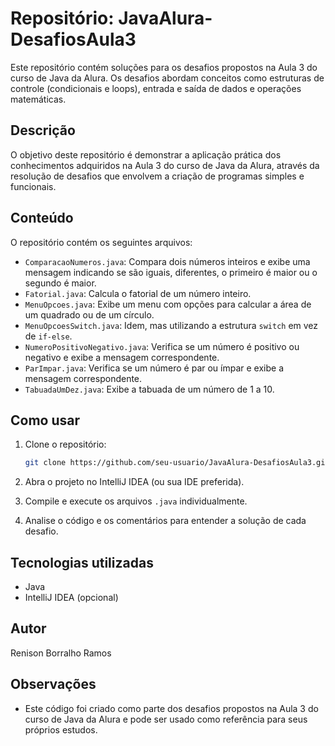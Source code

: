 # Repositório: JavaAlura-DesafiosAula3

Este repositório contém soluções para os desafios propostos na Aula 3 do curso de Java da Alura. Os desafios abordam conceitos como estruturas de controle (condicionais e loops), entrada e saída de dados e operações matemáticas.

## Descrição

O objetivo deste repositório é demonstrar a aplicação prática dos conhecimentos adquiridos na Aula 3 do curso de Java da Alura, através da resolução de desafios que envolvem a criação de programas simples e funcionais.

## Conteúdo

O repositório contém os seguintes arquivos:

*   `ComparacaoNumeros.java`: Compara dois números inteiros e exibe uma mensagem indicando se são iguais, diferentes, o primeiro é maior ou o segundo é maior.
*   `Fatorial.java`: Calcula o fatorial de um número inteiro.
*   `MenuOpcoes.java`: Exibe um menu com opções para calcular a área de um quadrado ou de um círculo.
*   `MenuOpcoesSwitch.java`: Idem, mas utilizando a estrutura `switch` em vez de `if-else`.
*   `NumeroPositivoNegativo.java`: Verifica se um número é positivo ou negativo e exibe a mensagem correspondente.
*   `ParImpar.java`: Verifica se um número é par ou ímpar e exibe a mensagem correspondente.
*   `TabuadaUmDez.java`: Exibe a tabuada de um número de 1 a 10.

## Como usar

1.  Clone o repositório:

    ```bash
    git clone https://github.com/seu-usuario/JavaAlura-DesafiosAula3.git
    ```

2.  Abra o projeto no IntelliJ IDEA (ou sua IDE preferida).

3.  Compile e execute os arquivos `.java` individualmente.

4.  Analise o código e os comentários para entender a solução de cada desafio.


## Tecnologias utilizadas

*   Java
*   IntelliJ IDEA (opcional)

## Autor

Renison Borralho Ramos

## Observações

*   Este código foi criado como parte dos desafios propostos na Aula 3 do curso de Java da Alura e pode ser usado como referência para seus próprios estudos.

